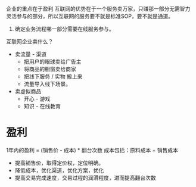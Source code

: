 企业的重点在于盈利
互联网的优势在于一个服务卖万家，只赚那一部分无需智力灵活参与的部分，所以互联网的服务要不就是标准SOP，要不就是通道。
1. 确定业务流程哪一部分需要在线服务参与。


互联网企业卖什么？
- 卖流量 - 渠道
	- 把用户的眼球卖给广告主
	- 将商品的橱窗卖给商家
	- 把线下服务 / 实物 搬上来
	- 流量导入线下场景。
- 卖虚拟商品
	- 开心 - 游戏
	- 知识 - 在线教育

# 盈利
1年内的盈利 = (销售价 - 成本) * 翻台次数
成本包括：原料成本 + 销售成本
- 提高销售价，取得定价权，定位明确。
- 降低成本，优化渠道，优化方案，优化
- 提高交易完成速度，交易过程的润滑程度，进而提高翻台次数